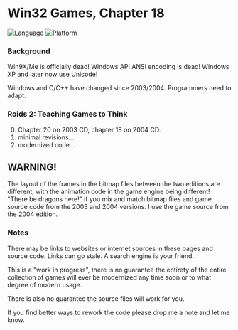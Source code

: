 # Win32 Games, Chapter 18

[![Language](https://img.shields.io/badge/Language%20-C++-blue.svg)](https://github.com/GeorgePimpleton/Win32-games/)
[![Platform](https://img.shields.io/badge/Platform%20-Win32-blue.svg)](https://github.com/GeorgePimpleton/Win32-games/)

### Background

Win9X/Me is officially dead!  Windows API ANSI encoding is dead!  Windows XP and later now use Unicode!

Windows and C/C++ have changed since 2003/2004.  Programmers need to adapt.

### Roids 2: Teaching Games to Think

0. Chapter 20 on 2003 CD, chapter 18 on 2004 CD.
1. minimal revisions...
2. modernized code...

## WARNING!

The layout of the frames in the bitmap files between the two editions are different, with the animation code in the game engine being different!  "There be dragons here!" if you mix and match bitmap files and game source code from the 2003 and 2004 versions.  I use the game source from the 2004 edition.

### Notes

There may be links to websites or internet sources in these pages and source code. Links can go stale. A search engine is your friend.

This is a "work in progress", there is no guarantee the entirety of the entire collection of games will ever be modernized any time soon or to what degree of modern usage.

There is also no guarantee the source files will work for you.

If you find better ways to rework the code please drop me a note and let me know.
